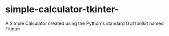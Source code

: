 # simple-calculator-tkinter-
A Simple Calculator created using the Python's standard GUI toolkit named Tkinter 
